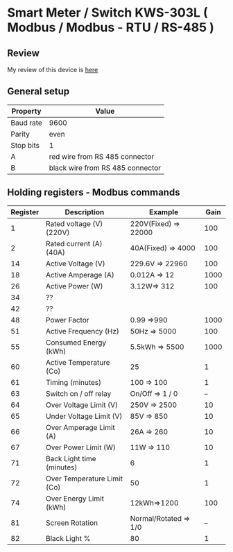 # Smart Meter / Switch KWS-303L ( Modbus / Modbus - RTU / RS-485 )

## Review
My review of this device is [here](https://alexey.baldin.space/hobby/home-automation/smart-switch-kws-303l)

## General setup

| Property	   | Value                             |
|-------------| ----------------------------------|
| Baud rate   | 9600                              |
| Parity	     | even                              |
| Stop bits   | 1                                 |
| A	          | red wire from RS 485 connector    |
| B	          | black wire from RS 485 connector  |
 
## Holding registers - Modbus commands

| Register	| Description	                | Example               | Gain |
|----------| ----------------------------|-----------------------|------|
| 1	       | Rated voltage (V)(220V)	    | 220V(Fixed) => 22000  | 100  |
| 2	       | Rated current (A) (40A)	    | 40A(Fixed) => 4000    | 100  |
| 14	      | Active Voltage (V)	         | 229.6V => 22960       | 100  |
| 18	      | Active Amperage (A)	        | 0.012A => 12          | 1000 |
| 26	      | Active Power (W)	           | 3.12W=> 312           | 100  |
| 34	      | ??                          |                       | 		   |
| 42	      | ??	                         | 	                     |      |
| 48	      | Power Factor	               | 0.99 =>990            | 1000 |
| 51	      | Active Frequency (Hz)	      | 50Hz => 5000          | 100  |
| 55	      | Consumed Energy (kWh)	      | 5.5kWh => 5500        | 1000 |
| 60	      | Active Temperature (Co)	    | 25                    | 1    |
| 61	      | Timing (minutes)	           | 100 => 100            | 1    |
| 63	      | Switch on / off	relay       | On/Off => 1 / 0       | –    |
| 64	      | Over Voltage Limit (V)      | 250V => 2500          | 10   |
| 65	      | Under Voltage Limit (V)	    | 85V => 850            | 10   |
| 66	      | Over Amperage Limit (A)	    | 26A => 260            | 10   |
| 67	      | Over Power Limit (W)	       | 11W => 110            | 10   |
| 71	      | Back Light time (minutes)	  | 6                     | 1    |
| 72	      | Over Temperature Limit (Co)	| 50                    | 1    |
| 74	      | Over Energy Limit (kWh)	    | 12kWh=>1200           | 100  |
| 81	      | Screen Rotation	            | Normal/Rotated => 1/0 | –    |
| 82	      | Black Light  %              | 80	                   | 1    |
